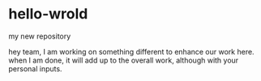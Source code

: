 # hello-wrold
my new repository

hey team, I am working on something different to enhance our work here.
when I am done, it will add up to the overall work, although with your personal inputs.
